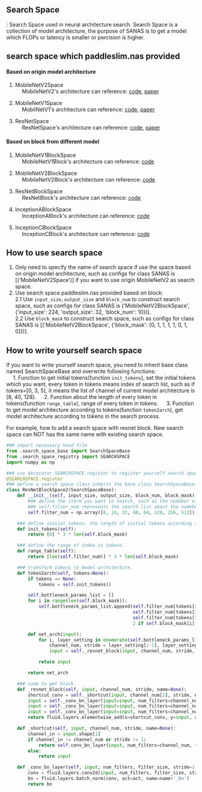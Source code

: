 ## Search Space
: Search Space used in neural architecture search. Search Space is a collection of model architecture, the purpose of SANAS is to get a model which FLOPs or latency is smaller or percision is higher.

## search space which paddleslim.nas provided

#### Based on origin model architecture
1. MobileNetV2Space<br>
&emsp; MobileNetV2's architecture can reference: [code](https://github.com/PaddlePaddle/models/blob/develop/PaddleCV/image_classification/models/mobilenet_v2.py#L29), [paper](https://arxiv.org/abs/1801.04381)

2. MobileNetV1Space<br>
&emsp; MobilNetV1's architecture can reference: [code](https://github.com/PaddlePaddle/models/blob/develop/PaddleCV/image_classification/models/mobilenet_v1.py#L29), [paper](https://arxiv.org/abs/1704.04861)

3. ResNetSpace<br>
&emsp; ResNetSpace's architecture can reference: [code](https://github.com/PaddlePaddle/models/blob/develop/PaddleCV/image_classification/models/resnet.py#L30), [paper](https://arxiv.org/pdf/1512.03385.pdf)


#### Based on block from different model
1. MobileNetV1BlockSpace<br>
&emsp; MobileNetV1Block's architecture can reference: [code](https://github.com/PaddlePaddle/models/blob/develop/PaddleCV/image_classification/models/mobilenet_v1.py#L173)

2. MobileNetV2BlockSpace<br>
&emsp; MobileNetV2Block's architecture can reference: [code](https://github.com/PaddlePaddle/models/blob/develop/PaddleCV/image_classification/models/mobilenet_v2.py#L174)

3. ResNetBlockSpace<br>
&emsp; ResNetBlock's architecture can reference: [code](https://github.com/PaddlePaddle/models/blob/develop/PaddleCV/image_classification/models/resnet.py#L148)

4. InceptionABlockSpace<br>
&emsp; InceptionABlock's architecture can reference: [code](https://github.com/PaddlePaddle/models/blob/develop/PaddleCV/image_classification/models/inception_v4.py#L140)

5. InceptionCBlockSpace<br>
&emsp; InceptionCBlock's architecture can reference: [code](https://github.com/PaddlePaddle/models/blob/develop/PaddleCV/image_classification/models/inception_v4.py#L291)


## How to use search space
1. Only need to specify the name of search space if use the space based on origin model architecture, such as configs for class SANAS is [('MobileNetV2Space')] if you want to use origin MobileNetV2 as search space.
2. Use search space paddleslim.nas provided based on block:<br>
  2.1 Use `input_size`, `output_size` and `block_num` to construct search space, such as configs for class SANAS is ('MobileNetV2BlockSpace', {'input_size': 224, 'output_size': 32, 'block_num': 10})].<br>
  2.2 Use `block_mask` to construct search space, such as configs for class SANAS is [('MobileNetV2BlockSpace', {'block_mask': [0, 1, 1, 1, 1, 0, 1, 0]})].

## How to write yourself search space
If you want to write yourself search space, you need to inherit base class named SearchSpaceBase and overwrite following functions:<br>
&emsp; 1. Function to get initial tokens(function `init_tokens`), set the initial tokens which you want, every token in tokens means index of search list, such as if tokens=[0, 3, 5], it means the list of channel of current model architecture is [8, 40, 128].
&emsp; 2. Function about the length of every token in tokens(function `range_table`), range of every token in tokens.
&emsp; 3. Function to get model architecture according to tokens(function `token2arch`), get model architecture according to tokens in the search process.

For example, how to add a search space with resnet block. New search space can NOT has the same name with existing search space.

```python
### import necessary head file
from .search_space_base import SearchSpaceBase
from .search_space_registry import SEARCHSPACE
import numpy as np

### use decorator SEARCHSPACE.register to register yourself search space to search space NameSpace
@SEARCHSPACE.register
### define a search space class inherit the base class SearchSpaceBase
class ResNetBlockSpace2(SearchSpaceBase):
    def __init__(self, input_size, output_size, block_num, block_mask):
        ### define the iterm you want to search, such as the numeber of channel, the number of convolution repeat, the size of kernel.
        ### self.filter_num represents the search list about the numeber of channel.
        self.filter_num = np.array([8, 16, 32, 40, 64, 128, 256, 512])

    ### define initial tokens, the length of initial tokens according to block_num or block_mask.
    def init_tokens(self):
        return [0] * 3 * len(self.block_mask)

    ### define the range of index in tokens.
    def range_table(self):
        return [len(self.filter_num)] * 3 * len(self.block_mask)

    ### transform tokens to model architecture.
    def token2arch(self, tokens=None):
        if tokens == None:
            tokens = self.init_tokens()

        self.bottleneck_params_list = []
        for i in range(len(self.block_mask)):
            self.bottleneck_params_list.append(self.filter_num[tokens[i * 3 + 0]],
                                               self.filter_num[tokens[i * 3 + 1]],
                                               self.filter_num[tokens[i * 3 + 2]],
                                               2 if self.block_mask[i] == 1 else 1)

        def net_arch(input):
            for i, layer_setting in enumerate(self.bottleneck_params_list):
                channel_num, stride = layer_setting[:-1], layer_setting[-1]
                input = self._resnet_block(input, channel_num, stride, name='resnet_layer{}'.format(i+1))

            return input

        return net_arch

    ### code to get block.
    def _resnet_block(self, input, channel_num, stride, name=None):
        shortcut_conv = self._shortcut(input, channel_num[2], stride, name=name)
        input = self._conv_bn_layer(input=input, num_filters=channel_num[0], filter_size=1, act='relu', name=name + '_conv0')
        input = self._conv_bn_layer(input=input, num_filters=channel_num[1], filter_size=3, stride=stride, act='relu', name=name + '_conv1')
        input = self._conv_bn_layer(input=input, num_filters=channel_num[2], filter_size=1, name=name + '_conv2')
        return fluid.layers.elementwise_add(x=shortcut_conv, y=input, axis=0, name=name+'_elementwise_add')

    def _shortcut(self, input, channel_num, stride, name=None):
        channel_in = input.shape[1]
        if channel_in != channel_num or stride != 1:
            return self.conv_bn_layer(input, num_filters=channel_num, filter_size=1, stride=stride, name=name+'_shortcut')
        else:
            return input

    def _conv_bn_layer(self, input, num_filters, filter_size, stride=1, padding='SAME', act=None, name=None):
        conv = fluid.layers.conv2d(input, num_filters, filter_size, stride, name=name+'_conv')
        bn = fluid.layers.batch_norm(conv, act=act, name=name+'_bn')
        return bn
```
